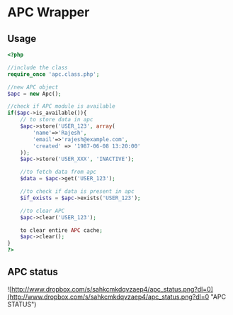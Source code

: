 # APC Wrapper

## Usage
```php
<?php

//include the class
require_once 'apc.class.php';

//new APC object
$apc = new Apc();

//check if APC module is available
if($apc->is_available()){
	// to store data in apc
	$apc->store('USER_123', array(
		'name'=>'Rajesh', 
		'email'=>'rajesh@example.com', 
		'created' => '1987-06-08 13:20:00'
	));
	$apc->store('USER_XXX', 'INACTIVE');

	//to fetch data from apc
	$data = $apc->get('USER_123');

	//to check if data is present in apc
	$if_exists = $apc->exists('USER_123');

	//to clear APC 
	$apc->clear('USER_123');

	to clear entire APC cache;
	$apc->clear();
}
?>
```


## APC status

![http://www.dropbox.com/s/sahkcmkdqvzaep4/apc_status.png?dl=0](http://www.dropbox.com/s/sahkcmkdqvzaep4/apc_status.png?dl=0 "APC STATUS")
